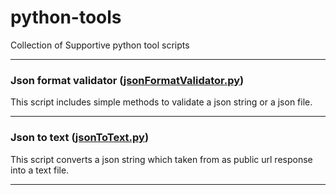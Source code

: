 # python-tools
Collection of Supportive python tool scripts

---
### Json format validator ([jsonFormatValidator.py](https://github.com/dilshan89/python-tools/blob/main/scripts/jsonFormatValidator.py))
This script includes simple methods to validate a json string or a json file.

---
### Json to text ([jsonToText.py](https://github.com/dilshan89/python-tools/blob/main/scripts/jsonToText.py))
This script converts a json string which taken from as public url response into a text file. 

---
